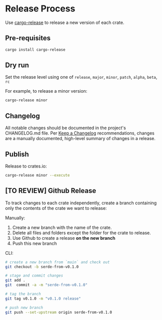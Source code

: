 # Release Process

Use [cargo-release](https://github.com/crate-ci/cargo-release) to release a new version of each crate.

## Pre-requisites

```sh
cargo install cargo-release
```

## Dry run

Set the release level using one of `release`, `major`, `minor`, `patch`, `alpha`, `beta`, `rc`

For example, to release a minor version:

```sh
cargo-release minor
```

## Changelog

All notable changes should be documented in the project's CHANGELOG.md file.
Per [Keep a Changelog](https://keepachangelog.com/en/1.0.0/) recommendations, changes are a manually
documented, high-level summary of changes in a release.

## Publish

Release to crates.io:

```sh
cargo-release minor --execute
```

## [TO REVIEW] Github Release

To track changes to each crate independently, create a branch containing only the contents of the crate we want to release:

Manually:

1. Create a new branch with the name of the crate.
2. Delete all files and folders except the folder for the crate to release.
3. Use Github to create a release **on the new branch**
4. Push this new branch

CLI:

```sh
# create a new branch from `main` and check out
git checkout -b serde-from-v0.1.0

# stage and commit changes
git add . 
git  commit -a -m "serde-from-v0.1.0"

# tag the branch
git tag v0.1.0 -m "v0.1.0 release"

# push new branch
git push --set-upstream origin serde-from-v0.1.0
```
